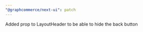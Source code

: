 ```yaml
---
"@graphcommerce/next-ui": patch
---
```


Added prop to LayoutHeader to be able to hide the back button

